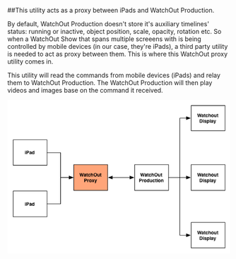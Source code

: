 ##This utility acts as a proxy between iPads and WatchOut Production.

By default, WatchOut Production doesn't store it's auxiliary timelines' status: running or inactive, object position, scale, opacity, rotation etc. So when a WatchOut Show that spans multiple screeens with  is being controlled by mobile devices (in our case, they're iPads), a third party utility is needed to act as proxy between them. This is where this WatchOut proxy utility comes in.

This utility will read the commands from mobile devices (iPads) and relay them to WatchOut Production. The WatchOut Production will then play videos and images base on the command it received.

![WatchOut Proxy Connection Diagram](http://github.com/eddyyanto/WatchOut-Proxy/raw/master/connection.png)